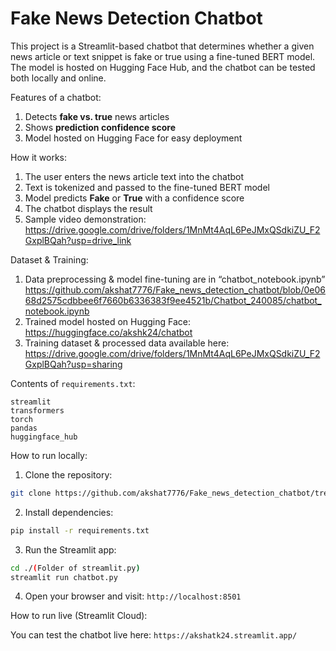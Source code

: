 #  Fake News Detection Chatbot

This project is a Streamlit-based chatbot that determines whether a given news article or text snippet is fake or true using a fine-tuned BERT model.
The model is hosted on Hugging Face Hub, and the chatbot can be tested both locally and online.

Features of a chatbot:
1. Detects **fake vs. true** news articles   
2. Shows **prediction confidence score**
3. Model hosted on Hugging Face for easy deployment

How it works: 
1. The user enters the news article text into the chatbot
2. Text is tokenized and passed to the fine-tuned BERT model
3. Model predicts **Fake** or **True** with a confidence score
4. The chatbot displays the result
5. Sample video demonstration: https://drive.google.com/drive/folders/1MnMt4AqL6PeJMxQSdkiZU_F2GxplBQah?usp=drive_link
   
Dataset & Training:
1. Data preprocessing & model fine-tuning are in “chatbot_notebook.ipynb” https://github.com/akshat7776/Fake_news_detection_chatbot/blob/0e0668d2575cdbbee6f7660b6336383f9ee4521b/Chatbot_240085/chatbot_notebook.ipynb
2. Trained model hosted on Hugging Face: https://huggingface.co/akshk24/chatbot
3. Training dataset & processed data available here: https://drive.google.com/drive/folders/1MnMt4AqL6PeJMxQSdkiZU_F2GxplBQah?usp=sharing

Contents of `requirements.txt`:
```
streamlit
transformers
torch
pandas
huggingface_hub
```

How to run locally:

1. Clone the repository: 
```Bash
git clone https://github.com/akshat7776/Fake_news_detection_chatbot/tree/main/Chatbot_240085 remote_repo
```
2. Install dependencies:
``` Bash
pip install -r requirements.txt
```
3. Run the Streamlit app:
```Bash
cd ./(Folder of streamlit.py)
streamlit run chatbot.py
```
4. Open your browser and visit: `http://localhost:8501`

How to run live (Streamlit Cloud):

You can test the chatbot live here: `https://akshatk24.streamlit.app/`
